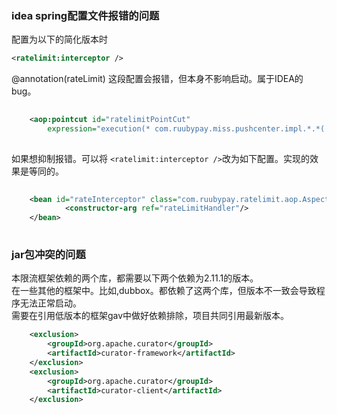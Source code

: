 ### idea spring配置文件报错的问题

配置为以下的简化版本时
```xml
<ratelimit:interceptor /> 
```
@annotation(rateLimit) 这段配置会报错，但本身不影响启动。属于IDEA的bug。
```xml
       
    <aop:pointcut id="ratelimitPointCut"
        expression="execution(* com.ruubypay.miss.pushcenter.impl.*.*(..)) &amp;&amp;@annotation(rateLimit)"/>
             
```
如果想抑制报错。可以将 `<ratelimit:interceptor />`改为如下配置。实现的效果是等同的。
```xml
       
    <bean id="rateInterceptor" class="com.ruubypay.ratelimit.aop.AspectjAopInterceptor">
            <constructor-arg ref="rateLimitHandler"/>
    </bean>
             
```

### jar包冲突的问题

本限流框架依赖的两个库，都需要以下两个依赖为2.11.1的版本。<br/>
在一些其他的框架中。比如,dubbox。都依赖了这两个库，但版本不一致会导致程序无法正常启动。<br/>
需要在引用低版本的框架gav中做好依赖排除，项目共同引用最新版本。<br/>
```xml
    <exclusion>
        <groupId>org.apache.curator</groupId>
        <artifactId>curator-framework</artifactId>
    </exclusion>
    <exclusion>
        <groupId>org.apache.curator</groupId>
        <artifactId>curator-client</artifactId>
    </exclusion>
```
    